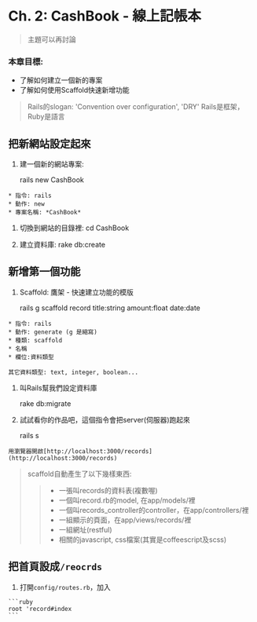 # Ch. 2: CashBook - 線上記帳本
> 主題可以再討論

### 本章目標:

* 了解如何建立一個新的專案
* 了解如何使用Scaffold快速新增功能

> Rails的slogan: 'Convention over configuration', 'DRY'
> Rails是框架，Ruby是語言

## 把新網站設定起來

  1. 建一個新的網站專案:

        rails new CashBook

    * 指令: rails 
    * 動作: new 
    * 專案名稱: *CashBook*

  1. 切換到網站的目錄裡:
        cd CashBook

  1. 建立資料庫:
        rake db:create


## 新增第一個功能

  1. Scaffold: 鷹架 - 快速建立功能的模版

        rails g scaffold record title:string amount:float date:date

    * 指令: rails 
    * 動作: generate (g 是縮寫)
    * 種類: scaffold
    * 名稱
    * 欄位:資料類型

    其它資料類型: text, integer, boolean...

  1. 叫Rails幫我們設定資料庫

        rake db:migrate

  1. 試試看你的作品吧，這個指令會把server(伺服器)跑起來

        rails s

    用瀏覽器開啟[http://localhost:3000/records](http://localhost:3000/records)

> scaffold自動產生了以下幾樣東西:
>> * 一張叫records的資料表(複數喔)
>> * 一個叫record.rb的model, 在app/models/裡
>> * 一個叫records_controller的controller，在app/controllers/裡
>> * 一組顯示的頁面，在app/views/records/裡
>> * 一組網址(restful)
>> * 相關的javascript, css檔案(其實是coffeescript及scss)

## 把首頁設成`/reocrds`

  1. 打開`config/routes.rb`，加入

    ```ruby
    root 'record#index
    ```
